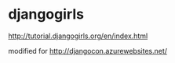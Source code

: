 # djangogirls
http://tutorial.djangogirls.org/en/index.html

modified for http://djangocon.azurewebsites.net/
